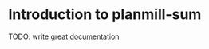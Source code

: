 # Introduction to planmill-sum

TODO: write [great documentation](http://jacobian.org/writing/what-to-write/)
